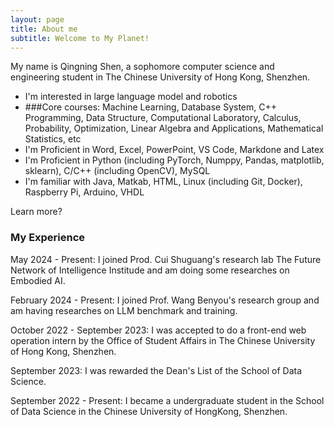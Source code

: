 ```yaml
---
layout: page
title: About me
subtitle: Welcome to My Planet!
---
```


My name is Qingning Shen, a sophomore computer science and engineering student in The Chinese University of Hong Kong, Shenzhen.

- I'm interested in large language model and robotics
- ###Core courses: Machine Learning, Database System, C++ Programming, Data Structure, Computational Laboratory, Calculus, Probability, Optimization, Linear Algebra and Applications, Mathematical Statistics, etc
- I'm Proficient in Word, Excel, PowerPoint, VS Code, Markdone and Latex
- I'm Proficient in Python (including PyTorch, Numppy, Pandas, matplotlib, sklearn), C/C++ (including OpenCV), MySQL
- I'm familiar with Java, Matkab, HTML, Linux (including Git, Docker), Raspberry Pi, Arduino, VHDL 

Learn more?

### My Experience
May 2024 - Present: I joined Prod. Cui Shuguang's research lab The Future Network of Intelligence Institude and am doing some researches on Embodied AI.

February 2024 - Present: I joined Prof. Wang Benyou's research group and am having researches on LLM benchmark and training. 

October 2022 - September 2023: I was accepted to do a front-end web operation intern by the Office of Student Affairs in The Chinese University of Hong Kong, Shenzhen.

September 2023: I was rewarded the Dean's List of the School of Data Science.

September 2022 - Present: I became a undergraduate student in the School of Data Science in the Chinese University of HongKong, Shenzhen.
